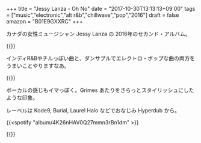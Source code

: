 +++
title = "Jessy Lanza - Oh No"
date = "2017-10-30T13:13:13+09:00"
tags = ["music","electronic","alt r&b","chillwave","pop","2016"]
draft = false
amazon = "B01E9GXXRC"
+++

カナダの女性ミュージシャン Jessy Lanza の 2016年のセカンド・アルバム。

{{<youtube src="kaNZbUENKjk" title="Jessy Lanza - Oh No">}}

インディR&Bやチルっぽい曲と、ダンサブルでエレクトロ・ポップな曲の両方をうまいことやりますなあ。

{{<youtube src="QxrXD4Fz0hc" title="Jessy Lanza - I Talk BB">}}

ボーカルの感じもイマっぽく。Grimes あたりをさらっとスタイリッシュにしたような印象。

レーベルは Kode9, Burial, Laurel Halo などでおなじみ Hyperdub から。

{{<spotify "album/4K26nHAV0Q27mmn3rBn1dm" >}}

{{<amazon asin="B01E9GXXRC" title="Jessy Lanza - Oh No" >}}

